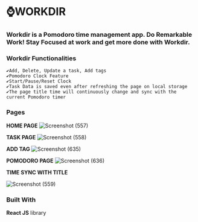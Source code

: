 # ⌚WORKDIR

### Workdir is a Pomodoro time management app. <strong>Do Remarkable Work! Stay Focused at work and get more done with Workdir.</strong>

### Workdir Functionalities

    ✔️Add, Delete, Update a task, Add tags
    ✔️Pomodoro Clock Feature
    ✔️Start/Pause/Reset Clock
    ✔️Task Data is saved even after refreshing the page on local storage
    ✔️The page title time will continuously change and sync with the current Pomodoro timer

### Pages
<strong>HOME PAGE</strong>
![Screenshot (557)](https://user-images.githubusercontent.com/56014170/169539564-819b8e28-1862-4e01-9093-4aabc8579a96.png)

<strong>TASK PAGE</strong>
![Screenshot (558)](https://user-images.githubusercontent.com/56014170/169539578-1d8f71b9-7f13-44a1-a1dd-32d1b6be9086.png)


<strong>ADD TAG</strong>
![Screenshot (635)](https://user-images.githubusercontent.com/56014170/179401970-495cba06-6ac9-4a58-9e82-c14c14c3c56d.png)


<strong>POMODORO PAGE</strong>
![Screenshot (636)](https://user-images.githubusercontent.com/56014170/179401948-0ed6b903-948e-47ff-88de-3a85c567ae76.png)


<strong>TIME SYNC WITH TITLE</strong>


![Screenshot (559)](https://user-images.githubusercontent.com/56014170/169539590-d71ecd82-603f-437a-a3bb-3e8c64b5504f.png)

### Built With
<strong>React JS</strong> library

